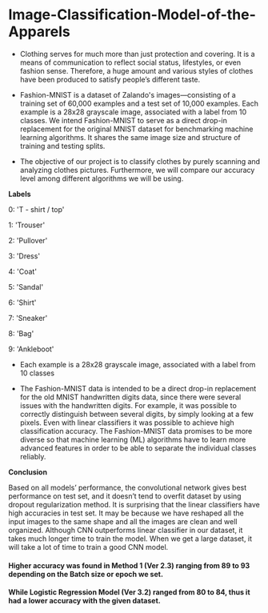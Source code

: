# Image-Classification-Model-of-the-Apparels

* Clothing serves for much more than just protection and covering. It is a means of communication to reflect social status, lifestyles, or even fashion sense. Therefore, a huge amount and various styles of clothes have been produced to satisfy people’s different taste.

* Fashion-MNIST is a dataset of Zalando's images—consisting of a training set of 60,000 examples and a test set of 10,000 examples. Each example is a 28x28 grayscale image, associated with a label from 10 classes. We intend Fashion-MNIST to serve as a direct drop-in replacement for the original MNIST dataset for benchmarking machine learning algorithms. It shares the same image size and structure of training and testing splits.

* The objective of our project is to classify clothes by purely scanning and analyzing clothes pictures. Furthermore, we will compare our accuracy level among different algorithms we will be using.

**Labels**

0: 'T - shirt / top' 

1: 'Trouser'

2: 'Pullover'

3: 'Dress'

4: 'Coat'

5: 'Sandal'

6: 'Shirt'

7: 'Sneaker'

8: 'Bag'

9: 'Ankleboot'

* Each example is a 28x28 grayscale image, associated with a label from 10 classes

* The Fashion-MNIST data is intended to be a direct drop-in replacement for the old MNIST handwritten digits data, since there were  several issues with the handwritten digits. For example, it was possible to correctly distinguish between several digits, by simply looking at a few pixels. Even with linear classifiers it was possible to achieve high classification accuracy. The Fashion-MNIST data promises to be more diverse so that machine learning (ML) algorithms have to learn more advanced features in order to be able to separate the individual classes reliably.


**Conclusion**

Based on all models’ performance, the convolutional network gives best performance on test set, and it doesn’t tend to overfit dataset by using dropout regularization method. It is surprising that the linear classifiers have high accuracies in test set. It may be because we have reshaped all the input images to the same shape and all the images are clean and well organized.
Although CNN outperforms linear classifier in our dataset, it takes much longer time to train the model. When we get a large dataset, it will take a lot of time to train a good CNN model.

#### Higher accuracy was found in Method 1 (Ver 2.3) ranging from 89 to 93 depending on the Batch size or epoch we set.
#### While Logistic Regression Model (Ver 3.2) ranged from 80 to 84, thus it had a lower accuracy with the given dataset. 

